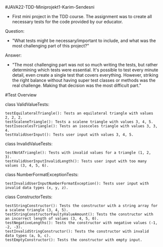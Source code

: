 #JAVA22-TDD-Miniprojekt1-Karim-Sendesni
  
  -  First mini project in the TDD course. The assignment was to create all necessary tests for the code provided by our educator.

  Question:
  - "What tests might be necessary/important to include, and what was the most challenging part of this project?"

  Answer:
  - "The most challenging part was not so much writing the tests, but rather determining which tests were essential. It's possible to test every minute detail, even create a single test that covers everything. However, striking the right balance without having super test classes or methods was the real challenge. Making that decision was the most difficult part."

#Test Overview 

  class ValidValueTests:
  
    testEquilateralTriangle(): Tests an equilateral triangle with values 2, 2, 2.
    testScaleneTriangle(): Tests a scalene triangle with values 3, 4, 5.
    testIsoscelesTriangle(): Tests an isosceles triangle with values 3, 3, 4.
    testValidUserInput(): Tests user input with values 3, 4, 5.
    
  class InvalidValueTests:
  
    testNotATriangle(): Tests with invalid values for a triangle (1, 2, 3).
    testValidUserInputInvalidLength(): Tests user input with too many values (3, 4, 5, 6).
    
  class NumberFormatExceptionTests:
  
    testInvalidUserInputNumberFormatException(): Tests user input with invalid data types (x, y, z).
    
  class ConstructorTests:
  
    testStringConstructor(): Tests the constructor with a string array for a scalene triangle (3, 4, 5).
    testStringConstructorFaultyValueAmount(): Tests the constructor with an incorrect length of values (3, 4, 5, 0).
    testNegativeLengths(): Tests the constructor with negative values (-1, -2, -3).
    testInvalidStringConstructor(): Tests the constructor with invalid data types (a, b, c).
    testEmptyConstructor(): Tests the constructor with empty input.
